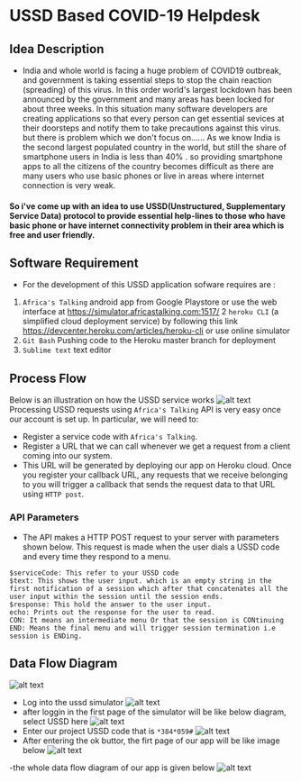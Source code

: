 # USSD Based COVID-19 Helpdesk 

## Idea Description

- India and whole world is facing a huge problem of COVID19 outbreak, and government is taking essential steps to stop the chain reaction (spreading) of this virus. In this order world's largest lockdown has been announced by the government and many areas has been locked for about three weeks.
In this situation many software developers are creating applications so that every person can get essential sevices at their doorsteps and notify them to take precautions against this virus.
but there is problem which we don't focus on......
As we know India is the second largest populated country in the world, but still the share of smartphone users in India is less than 40% .
so providing smartphone apps to all the citizens of the country becomes difficult as there are many users who use basic phones or live in areas where internet connection is very weak.
#### So i've come up with an idea to use USSD(Unstructured, Supplementary Service Data) protocol to provide essential help-lines to those who have basic phone or have internet connectivity problem in their area which is free and user friendly.

## Software Requirement

- For the development of this USSD application sofware requires are :

1. `Africa's Talking` android app from Google Playstore or use the web interface at https://simulator.africastalking.com:1517/
2  `heroku CLI` (a simplified cloud deployment service) by following this link https://devcenter.heroku.com/articles/heroku-cli or use online simulator
3. `Git Bash` Pushing code to the Heroku master branch for deployment
4. `Sublime text` text editor

## Process Flow

Below is an illustration on how the USSD service works
![alt text](https://github.com/nishant8509/ussd-covid19-app/blob/master/process.jpg)
Processing USSD requests using `Africa's Talking` API is very easy once our account is set up. In particular, we will need to:

- Register a service code with `Africa's Talking`.
- Register a URL that we can call whenever we get a request from a client coming into our system.
- This URL will be generated by deploying our app on Heroku cloud.
Once you register your callback URL, any requests that we receive belonging to you will trigger a callback that sends the request data to that URL using `HTTP post`.

### API Parameters

- The API makes a HTTP POST request to your server with parameters shown below. This request is made when the user dials a USSD code and every time they respond to a menu.

```$sessionId: This generates a unique value when the session starts and sent every time a mobile subscriber response has been received.
$serviceCode: This refer to your USSD code
$text: This shows the user input. which is an empty string in the first notification of a session which after that concatenates all the user input within the session until the session ends.
$response: This hold the answer to the user input.
echo: Prints out the response for the user to read.
CON: It means an intermediate menu Or that the session is CONtinuing
END: Means the final menu and will trigger session termination i.e session is ENDing.
```

## Data Flow Diagram

![alt text](https://github.com/nishant8509/ussd-covid19-app/blob/master/flow.png)
- Log into the ussd simulator
![alt text](https://github.com/nishant8509/ussd-covid19-app/blob/master/simulator-login.jpg)
- after loggin in the first page of the simulator will be like below diagram, select USSD here
![alt text](https://github.com/nishant8509/ussd-covid19-app/blob/master/simulator-page.jpg)
- Enter our project USSD code that is  `*384*059#`
![alt text](https://github.com/nishant8509/ussd-covid19-app/blob/master/code-run.jpg)
- After entering the ok buttor, the firt page of our app will be like image below
![alt text](https://github.com/nishant8509/ussd-covid19-app/blob/master/welcome.jpg)

-the whole data flow diagram of our app is given below
![alt text](https://github.com/nishant8509/ussd-covid19-app/blob/master/flow-diagram.png)




